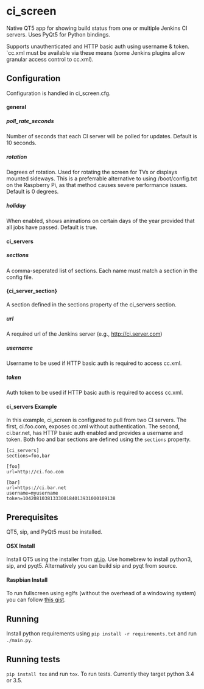 # ci_screen
Native QT5 app for showing build status from one or multiple Jenkins CI servers. Uses PyQt5 for Python bindings.

Supports unauthenticated and HTTP basic auth using username & token. `cc.xml must be available via these means (some Jenkins plugins allow granular access control to cc.xml).

## Configuration
Configuration is handled in ci_screen.cfg. 

#### general

##### poll_rate_seconds
Number of seconds that each CI server will be polled for updates. Default is 10 seconds.

##### rotation
Degrees of rotation. Used for rotating the screen for TVs or displays mounted sideways. This is a preferrable alternative to using /boot/config.txt on the Raspberry Pi, as that method causes severe performance issues. Default is 0 degrees.

##### holiday
When enabled, shows animations on certain days of the year provided that all jobs have passed. Default is true.

#### ci_servers

##### sections
A comma-seperated list of sections. Each name must match a section in the config file.

#### {ci_server_section}
A section defined in the sections property of the ci_servers section.

##### url
A required url of the Jenkins server (e.g., http://ci.server.com)

##### username
Username to be used if HTTP basic auth is required to access cc.xml.

##### token
Auth token to be used if HTTP basic auth is required to access cc.xml.

#### ci_servers Example
In this example, ci_screen is configured to pull from two CI servers. The first, ci.foo.com, exposes cc.xml without authentication. The second, ci.bar.net, has HTTP basic auth enabled and provides a username and token. Both foo and bar sections are defined using the `sections` property.

```
[ci_servers]
sections=foo,bar

[foo]
url=http://ci.foo.com

[bar]
url=https://ci.bar.net
username=myusername
token=1042081038133300184013931000109138
```

## Prerequisites

QT5, sip, and PyQt5 must be installed.

#### OSX Install

Install QT5 using the installer from [qt.io](qt.io).
Use homebrew to install python3, sip, and pyqt5. Alternatively you can build sip and pyqt from source.

#### Raspbian Install

To run fullscreen using eglfs (without the overhead of a windowing system) you can follow [this gist](https://gist.github.com/garyjohnson/f041d2274dccd6641c51).

## Running

Install python requirements using `pip install -r requirements.txt` and run `./main.py`.

## Running tests

`pip install tox` and run `tox`. To run tests. Currently they target python 3.4 or 3.5.
